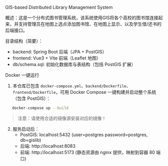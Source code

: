 GIS-based Distributed Library Management System

概述：这是一个分布式图书管理系统，该系统使用GIS将各个高校的图书馆连接起来，并支持管理员在地图上选点添加图书馆、在地图上显示、以及学生借/还书的后端接口。

目录结构（简要）：
- backend: Spring Boot 后端（JPA + PostGIS）
- frontend: Vue3 + Vite 前端（Leaflet 地图）
- db/schema.sql: 初始化数据库与表结构（包括 PostGIS 扩展）


Docker 一键运行
1. 本仓库已包含 `docker-compose.yml`、`backend/Dockerfile`、`frontend/Dockerfile`，可用 Docker Compose 一键构建并启动整个系统（包含 PostGIS）：

```sh
   docker-compose up --build
```

> 注意：请使用合适的镜像源安装对应的镜像！

2. 服务启动后：
   - PostGIS: localhost:5432 (user=postgres password=postgres, db=gislib)
   - 后端: http://localhost:8083
   - 前端: http://localhost:5173 (静态资源由 nginx 提供，映射到容器 80 端口)